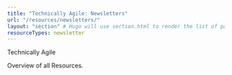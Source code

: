 ```yaml
---
title: "Technically Agile: Newsletters"
url: "/resources/newsletters/"
layout: "section" # Hugo will use section.html to render the list of pages
resourceTypes: newsletter
---
```


Technically Agile

Overview of all Resources.
